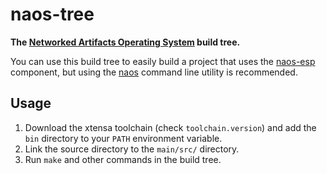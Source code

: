 # naos-tree

**The [Networked Artifacts Operating System](https://github.com/shiftr-io/naos) build tree.**

You can use this build tree to easily build a project that uses the [naos-esp](https://github.com/shiftr-io/naos-esp) component, but using the [naos](https://github.com/shiftr-io/naos) command line utility is recommended.

## Usage

1. Download the xtensa toolchain (check `toolchain.version`) and add the `bin` directory to your `PATH` environment variable.
2. Link the source directory to the `main/src/` directory.
3. Run `make` and other commands in the build tree.
